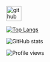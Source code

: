


[<img src='https://cdn.jsdelivr.net/npm/simple-icons@3.0.1/icons/github.svg' alt='github' height='40'>](https://github.com/DrFineSir)  

[![Top Langs](https://github-readme-stats.vercel.app/api/top-langs/?username=DrFineSir)](https://github.com/anuraghazra/github-readme-stats)

![GitHub stats](https://github-readme-stats.vercel.app/api?username=DrFineSir&show_icons=true)  

![Profile views](https://gpvc.arturio.dev/DrFineSir)  
